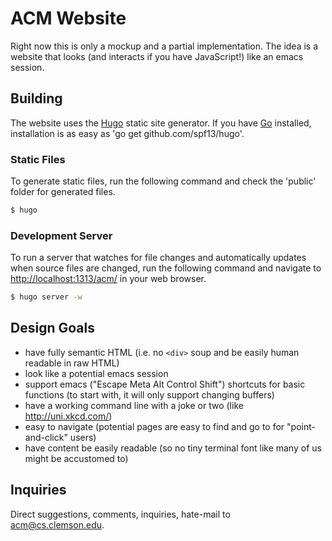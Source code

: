 ACM Website
===========

Right now this is only a mockup and a partial implementation. The idea is a website that looks (and interacts if you have JavaScript!) like an emacs session.

Building
--------

The website uses the [Hugo](http://gohugo.io/) static site generator. If you have [Go](http://golang.org/) installed, installation is as easy as 'go get github.com/spf13/hugo'.

### Static Files

To generate static files, run the following command and check the 'public' folder for generated files.

```sh
$ hugo
```

### Development Server

To run a server that watches for file changes and automatically updates when source files are changed, run the following command and navigate to [http://localhost:1313/acm/]() in your web browser.

```sh
$ hugo server -w
```


Design Goals
------------

- have fully semantic HTML (i.e. no `<div>` soup and be easily human readable in raw HTML)
- look like a potential emacs session
- support emacs ("Escape Meta Alt Control Shift") shortcuts for basic functions (to start with, it will only support changing buffers)
- have a working command line with a joke or two (like http://uni.xkcd.com/)
- easy to navigate (potential pages are easy to find and go to for "point-and-click" users)
- have content be easily readable (so no tiny terminal font like many of us might be accustomed to)


Inquiries
---------

Direct suggestions, comments, inquiries, hate-mail to [acm@cs.clemson.edu](mailto:acm@cs.clemson.edu).
